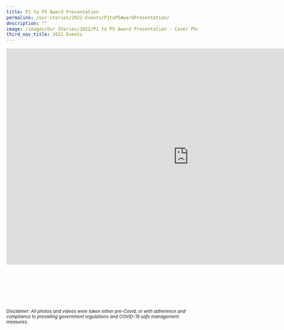 ```yaml
---
title: P1 to P5 Award Presentation
permalink: /our-stories/2022-Events/P1toP5AwardPresentation/
description: ""
image: /images/Our Stories/2022/P1 to P5 Award Presentation - Cover Photo.jpg
third_nav_title: 2022 Events
---
```

<iframe allowfullscreen="true" height="569" width="960" frameborder="0" src="https://docs.google.com/presentation/d/e/2PACX-1vR9-EddSIsZJdpW6PvXjAKg92hXlLDOXCV-KjOMEt9fSOsqO2fRYbky8ZP3ll54p1rADr0_GKF4VmL9/embed?start=true&amp;loop=true&amp;delayms=3000"></iframe>

<br><br><br><br><br><br>
<sup><em>Disclaimer: All photos and videos were taken either pre-Covid, or with adherence and compliance to prevailing government regulations and COVID-19 safe management measures.<em></em></em></sup>